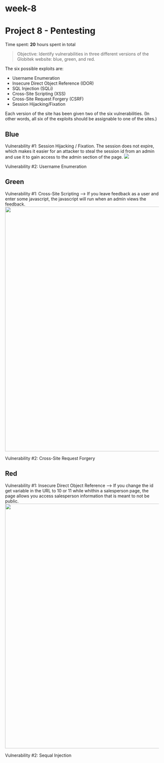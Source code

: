 # week-8
# Project 8 - Pentesting 

Time spent: **20** hours spent in total

> Objective: Identify vulnerabilities in three different versions of the Globitek website: blue, green, and red.

The six possible exploits are:
* Username Enumeration
* Insecure Direct Object Reference (IDOR)
* SQL Injection (SQLi)
* Cross-Site Scripting (XSS)
* Cross-Site Request Forgery (CSRF)
* Session Hijacking/Fixation

Each version of the site has been given two of the six vulnerabilities. (In other words, all six of the exploits should be assignable to one of the sites.)

## Blue

Vulnerability #1: Session Hijacking / Fixation. The session does not expire, which makes it easier for an attacker to steal the session id from an admin and use it to gain access to the admin section of the page.
<img src="https://media.giphy.com/media/9xg7jPmqJ6wsOosNv2/giphy.gif">

Vulnerability #2: Username Enumeration


## Green

Vulnerability #1: Cross-Site Scripting --> If you leave feedback as a user and enter some javascript, the javascript will run when an admin views the feedback.
<img src="https://media.giphy.com/media/nbjegOtbia4sax14Ka/giphy.gif" width="800">

Vulnerability #2: Cross-Site Request Forgery


## Red

Vulnerability #1: Insecure Direct Object Reference --> If you change the id get variable in the URL to 10 or 11 while whithin a salesperson page, the page allows you access salesperson information that is meant to not be public.
<img src="https://media.giphy.com/media/1dLONni9K46KDI6kT1/giphy.gif" width="800">

Vulnerability #2: Sequal Injection

